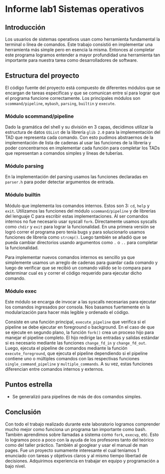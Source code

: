 # Informe lab1 Sistemas operativos

## Introducción

Los usuarios de sistemas operativos usan como herramienta fundamental la terminal o línea de comandos. Este trabajo consistió en implementar una herramienta más simple pero en esencia la misma. Entonces al completar este programa logramos entender a mayor profundidad una herramienta tan importante para nuestra tarea como desarrolladores de software.

## Estructura del proyecto

El código fuente del proyecto está compuesto de diferentes módulos que se encargan de tareas específicas y que se comunican entre sí para lograr que el programa funcione correctamente. Los principales módulos son `scommand/pipeline`, `mybash`, `parsing`, `builtin` y `execute`.

### Módulo scommand/pipeline

Dado la gramática del shell y su división en 3 capas, decidimos utilizar la estructura de datos `GSList` de la librería `glib 2.0` para la implementación del TAD que representa cada comando. Con esto pudimos abstraernos de la implementación de lista de cadenas al usar las funciones de la librería y poder concentrarnos en implementar cada función para completar los TADs que representan a comandos simples y líneas de tuberías.

### Módulo parsing

En la implementación del parsing usamos las funciones declaradas en `parser.h` para poder detectar argumentos de entrada.

### Módulo builtin

Módulo que implementa los comandos internos. Estos son 3: `cd`, `help` y `exit`.
Utilizamos las funciones del módulo `scommand/pipeline` y de librerías del lenguaje C para escribir estas implementaciones. Al ser comandos internos no fue necesario usar syscall `fork`. Directamente usamos syscalls como `chdir` y `exit` para lograr la funcionalidad. En una primera versión se logró correr el programa pero tenía bugs y para solucionarlo usamos funciones de librería como `strcmp()`. Luego también se añadió que se pueda cambiar directorios usando argumentos como `.` o `..` para completar la funcionalidad.

Para implementar nuevos comandos internos es sencillo ya que simplemente usamos un arreglo de cadenas para guardar cada comando y luego de verificar que se recibió un comando válido se lo compara para determinar cual es y correr el código requerido para ejecutar dicho comando.

### Módulo exec

Este módulo se encarga de invocar a las syscalls necesarias para ejecutar los comandos ingresados por consola. Nos basamos fuertemente en la modularización para hacer más legible y ordenado el código.

Consiste en una función principal, `execute_pipeline` que verifica si el pipeline se debe ejecutar en foreground o background. En el caso de que se ejecute en segundo plano, la función `fork()` crea un proceso hijo para manejar el pipeline completo. El hijo redirige las entradas y salidas estándar si es necesario mediante las funciones `change_fd_in` y `change_fd_out`. Luego, ejecuta el pipeline de comandos mediante la función `execute_foreground`, que ejecuta el pipeline dependiendo si el pipeline contiene uno o múltiples comandos con las respectivas funciones `single_command_pipeline` y `multiple_commands`. A su vez, estas funciones diferencian entre comandos internos y externos.

## Puntos estrella

- Se generalizó para pipelines de más de dos comandos simples.

## Conclusión

Con todo el trabajo realizado durante este laboratorio logramos comprender mucho mejor como funciona un programa tan importante como bash. También aprendimos sobre llamadas a sistema como `fork`, `execvp`, etc. Esto lo logramos poco a poco con la ayuda de los profesores tanto del teórico como del taller práctico. También al googlear y usar el manual de man pages. Fue un proyecto sumamente interesante el cual teníamos 1 enunciado con tareas y objetivos claros y al mismo tiempo libertad de decisiones. Adquirimos experiencia en trabajar en equipo y programación a bajo nivel.

